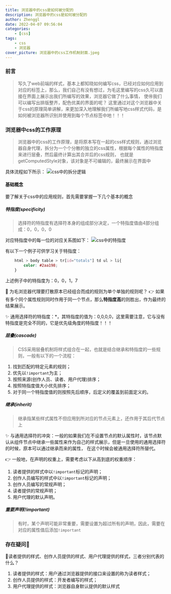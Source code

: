 ```yaml
---
title: 浏览器中的css是如何被分配的
description: 浏览器中的css是如何被分配的
author: Zhenggl
date: 2022-04-07 09:56:04
categories:
    - [css]
tags:
    - css
    - 浏览器
cover_picture: 浏览器中的css工作机制封面.jpeg
---
```


### 前言
> 写久了web前端的样式，基本上都知晓如何编写css，已经对应如何应用到对应的标签上，那么，我们自己有没有想过，为毛这里编写的css久可以直接在界面上展示出我们所编写的效果，浏览器它做了什么事情，
> 使🉐️我们可以编写出排版整齐，配色优美的界面的呢？
> 这里通过对这个浏览器中关于css的原理简单讲解，来更加深入地理解我们所编写地css样式代码，是如何被浏览器所识别并使用到每个节点标签中地！！！

### 浏览器中css的工作原理
> 浏览器中的css的工作原理，是将原本写在一起的css样式规则，通过浏览器自身代理，拆分为一个个分散的独立的css属性，根据每个属性的特指度来进行层叠，然后最终计算出其合并后的css规则，
> 也就是getComputedStyle对象，该对象是不可编辑的，最终展示在界面中

具体流程如下所示：
![css中的拆分逻辑](css中的拆分逻辑.png)

#### 基础概念
要了解关于css中的应用规则，首先需要掌握一下几个基本的概念

##### 特指度(specificity)
> 选择符的特指度有选择符本身的组成部分决定，一个特指度值由4部分组成：0，0，0，0

对应特指度中的每一位的对应关系图如下：
![css中的特指度](css中的特指度.png)

有以下一个例子可供学习关于特指度：
```css
    html > body table > tr[id="totals"] td ul > li{
        color: #2aa198;
    }
```
上述例子中的特指度为：0，0，1，7

🤔 为毛浏览器代理要打散原本已经组合而成的规则为单个单独的规则呢？
👉 如果有多个同个属性规则同时作用于同一个节点，那么**特指度高**的则胜出，作为最终的结果展示。

✨ 通用选择符的特指度：*，其特指度的值为：0,0,0,0，这里需要注意，它与没有特指度是完全不同的，它是优先级角度的特指度！！！

##### 层叠(cascade)
> CSS采用层叠机制将样式组合在一起，也就是结合继承和特指度的一些规则，一般有以下的一个流程：

1. 找到匹配的特定元素的规则；
2. 优先以`!important`为主；
3. 按照来源(创作人员、读者、用户代理)排序；
4. 按照特指度值大小优先排序；
5. 对于同一个特指度值的则按照先后顺序，后定义的覆盖到前面定义的。

##### 继承(inherit)
> 继承指某些样式属性不但应用到所对应的节点元素上，还作用于其后代节点上

✨ 与通用选择符的冲突：一般的如果我们在不设置节点的默认属性时，该节点默认从组件节点中继承一些属性来作为自己的样式展示，但是一旦使用的通用选择符的时候，原本可以通过继承而来的属性，
在这个时候会被通用选择符所替代。

👉 一般地，在声明的权重上，需要考虑以下从高到底的权重顺序：
1. 读者提供的样式中以`!important`标记的声明；
2. 创作人员编写的样式中以`!important`标记的声明；
3. 创作人员编写的常规声明；
4. 读者提供的常规声明；
5. 用户代理的默认声明。

##### 重要声明(!important)
> 有时，某个声明可能非常重要，需要设置为超过所有的声明，因此，需要在对应的属性值后添加`!important`

### 存在疑问🤔️
🤔读者提供的样式、创作人员提供的样式、用户代理提供的样式，三者分别代表的什么？
1. 读者提供的样式：用户通过浏览器提供的接口来设置的称为读者样式；
2. 创作人员提供的样式：开发者编写的样式；
3. 用户代理提供的样式：浏览器自身默认提供的默认样式
